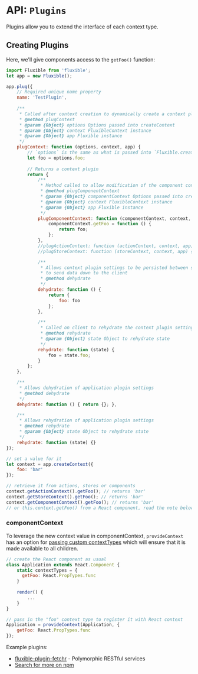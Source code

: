 # API: `Plugins`

Plugins allow you to extend the interface of each context type.

## Creating Plugins

Here, we'll give components access to the `getFoo()` function:

```js
import Fluxible from 'fluxible';
let app = new Fluxible();

app.plug({
    // Required unique name property
    name: 'TestPlugin',
    
    /**
     * Called after context creation to dynamically create a context plugin
     * @method plugContext
     * @param {Object} options Options passed into createContext
     * @param {Object} context FluxibleContext instance
     * @param {Object} app Fluxible instance
     */
    plugContext: function (options, context, app) {
        // `options` is the same as what is passed into `Fluxible.createContext(options)`
        let foo = options.foo;
        
        // Returns a context plugin
        return {
            /**
             * Method called to allow modification of the component context
             * @method plugComponentContext
             * @param {Object} componentContext Options passed into createContext
             * @param {Object} context FluxibleContext instance
             * @param {Object} app Fluxible instance
             */
            plugComponentContext: function (componentContext, context, app) {
                componentContext.getFoo = function () {
                    return foo;
                };
            },
            //plugActionContext: function (actionContext, context, app) {}
            //plugStoreContext: function (storeContext, context, app) {}

            /**
             * Allows context plugin settings to be persisted between server and client. Called on server
             * to send data down to the client
             * @method dehydrate
             */
            dehydrate: function () {
                return {
                    foo: foo
                };
            },

            /**
             * Called on client to rehydrate the context plugin settings
             * @method rehydrate
             * @param {Object} state Object to rehydrate state
             */
            rehydrate: function (state) {
                foo = state.foo;
            }
        };
    },

    /**
     * Allows dehydration of application plugin settings
     * @method dehydrate
     */
    dehydrate: function () { return {}; },

    /**
     * Allows rehydration of application plugin settings
     * @method rehydrate
     * @param {Object} state Object to rehydrate state
     */
    rehydrate: function (state) {}
});

// set a value for it
let context = app.createContext({
    foo: 'bar'
});

// retrieve it from actions, stores or components
context.getActionContext().getFoo(); // returns 'bar'
context.getStoreContext().getFoo(); // returns 'bar'
context.getComponentContext().getFoo(); // returns 'bar'
// or this.context.getFoo() from a React component, read the note below
```

### componentContext

To leverage the new context value in componentContext, `provideContext` has an option for [passing custom contextTypes](http://fluxible.io/addons/provideContext.html#plugins-and-custom-component-context) which will ensure that it is made available to all children.

```js
// create the React component as usual
class Application extends React.Component {
    static contextTypes = {
      getFoo: React.PropTypes.func
    }
    
    render() {
        ...
    }
}

// pass in the "foo" context type to register it with React context
Application = provideContext(Application, {
    getFoo: React.PropTypes.func
});

```

Example plugins:
 * [fluxible-plugin-fetchr](https://github.com/yahoo/fluxible-plugin-fetchr) - Polymorphic RESTful services
 * [Search for more on npm](https://www.npmjs.com/search?q=fluxible+plugin)

